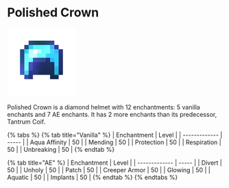 # Polished Crown

![](<../../.gitbook/assets/Polished Crown.gif>)

Polished Crown is a diamond helmet with 12 enchantments: 5 vanilla enchants and 7 AE enchants. It has 2 more enchants than its predecessor, Tantrum Coif.

{% tabs %}
{% tab title="Vanilla" %}
| Enchantment   | Level |
| ------------- | ----- |
| Aqua Affinity | 50    |
| Mending       | 50    |
| Protection    | 50    |
| Respiration   | 50    |
| Unbreaking    | 50    |
{% endtab %}

{% tab title="AE" %}
| Enchantment   | Level |
| ------------- | ----- |
| Divert        | 50    |
| Unholy        | 50    |
| Patch         | 50    |
| Creeper Armor | 50    |
| Glowing       | 50    |
| Aquatic       | 50    |
| Implants      | 50    |
{% endtab %}
{% endtabs %}
